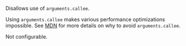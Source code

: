 Disallows use of `arguments.callee`.


Using `arguments.callee` makes various performance optimizations impossible.
See [MDN](https://developer.mozilla.org/en-US/docs/Web/JavaScript/Reference/Functions/arguments/callee)
for more details on why to avoid `arguments.callee`.

Not configurable.